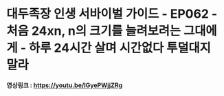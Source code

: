 # 대두족장 인생 서바이벌 가이드 - EP062 - 처음 24xn, n의 크기를 늘려보려는 그대에게 - 하루 24시간 살며 시간없다 투덜대지 말라

**영상링크 : https://youtu.be/lGyePWjjZRg**